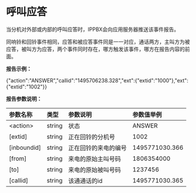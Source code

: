 # 呼叫应答

当分机对外部或内部的呼叫应答时，IPPBX会向应用服务器推送该事件报告。

同响铃和回铃事件相同，应答和被应答事件同是一一对应，通话两方，主叫方为被应答，被叫方为应答，两个事件同时存在，哪方触发该事件，哪方在报告内容的前面。

**报告示例：**

{"action":"ANSWER","callid":"1495706238.328","ext":{"extid":"1000"},"ext":{"extid":"1002"}}

**报告参数说明：**

| 参数名称 | 类型 | 参数说明 | 参数值举例 |
| :--- | :--- | :--- | :--- |
| &lt;action&gt; | string | 状态 | ANSWER |
| \[extid\] | string | 正在回铃的分机号 | 1002 |
| \[inboundid\] | string | 正在回铃的来电的编号 | 1495771030.366 |
| \[from\] | string | 来电的原始主叫号码 | 1806354000 |
| \[to\] | string | 来电的原始被叫号码 | 1237456 |
| \[callid\] | string | 该通通话的id | 1495771030.365 |



